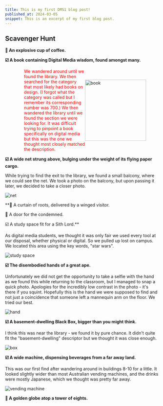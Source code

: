 ```yaml
---
title: This is my first DMS1 blog post!
published_at: 2024-03-05
snippet: This is an excerpt of my first blog post.
---
```


## Scavenger Hunt

**🔲 An explosive cup of coffee.**

**☑️ A book containing Digital Media wisdom, found amongst many.**

<div style="display: flex; align-items: center; justify-content: center;">
<div style="padding-left: 20px; max-width: 200px; color: red;">We wandered around until we found the library. We then searched for the category that most likely had books on design. (I forgot what the category was called but I remember its corresponding number was 700.) We then wandered the library until we found the section we were looking for. It was difficult trying to pinpoint a book specifically on digital media but this was the one we thought most closely matched the description.</div>

<img src="/w01/book.jpg" alt="book" width="200px"/>
</div>

**☑️ A wide net strung above, bulging under the weight of its flying paper cargo.**

While trying to find the exit to the library, we found a small balcony, where we could see the net. We took a photo on the balcony, but upon passing it later, we decided to take a closer photo.

![net](/w01/net.jpg)

**🔲 A curtain of roots, delivered by a winged visitor.

🔲 A door for the condemned.

☑️ A study space fit for a Sith Lord.**

As digital media students, we thought it was only fair we used every tool at our disposal, whether physical or digital. So we pulled up lost on campus. We located this area using the key words, "star wars". 

![study space](/w01/sith.jpg)

**☑️ The disembodied hands of a great ape.**

Unfortunately we did not get the opportunity to take a selfie with the hand as we found this while returning to the classroom, but I managed to snap a quick photo. Apologies for the incredibly low contrast in the photo - it's there if you squint. Hopefully this is the hand we were supposed to find and not just a coincidence that someone left a mannequin arm on the floor. We tried our best. 

![hand](/w01/hand.jpg)

**☑️ A basement-dwelling Black Box, bigger than you might think.**

I think this was near the library - we found it by pure chance. It didn't quite fit the "basement-dwelling" descriptor but we thought it was close enough. 

![box](/w01/box.jpg)

**☑️ A wide machine, dispensing beverages from a far away land.**

This was our first find after wandering around in buildings 8-10 for a little. It looked slightly wider than most Australian vending machines, and the drinks were mostly Japanese, which we thought was pretty far away.

![vending machine](/w01/drink.jpg)

**🔲 A golden globe atop a tower of eights.**


